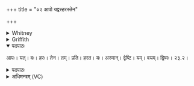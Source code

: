 +++
title = "०२ आपो यद्वस्हरस्तेन"

+++

<details><summary>Whitney</summary>

आपो॒ यद् वो॒ हर॒स्तेन॒ तं प्रति॑ हरत॒ यो॒३स्मान् द्वेष्टि॒ यं व॒यं द्वि॒ष्मः ॥२॥
</details>

<details><summary>Griffith</summary>

आपो॒ यद् वो॒ हर॒स्तेन॒ तं प्रति॑ हरत॒ यो॒३स्मान् द्वेष्टि॒ यं व॒यं द्वि॒ष्मः ॥२॥
</details>

<details open><summary>पदपाठः</summary>

आपः। यत्। वः। हरः। तेन। तम्। प्रति। हरत। यः। अस्मान्। द्वेष्टि। यम्। वयम्। द्विष्मः। २३.२।
</details>

<details><summary>पदपाठः</summary>

आपः। यत्। वः। हरः। तेन। तम्। प्रति। हरत। यः। अस्मान्। द्वेष्टि। यम्। वयम्। द्विष्मः। २३.२।
</details>

<details><summary>अधिमन्त्रम् (VC)</summary>

- आपः
- अथर्वा
- एकावसानासमविषमात्रिपाद्गायत्री
- शत्रुनाशन सूक्त
</details>
